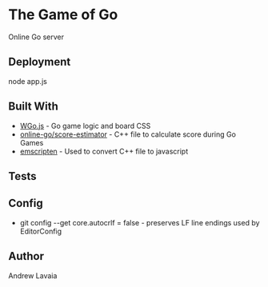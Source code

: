 # The Game of Go

Online Go server

## Deployment

node app.js


## Built With

* [WGo.js](http://wgo.waltheri.net/tutorials/board) - Go game logic and board CSS
* [online-go/score-estimator](https://github.com/online-go/score-estimator) - C++ file to calculate score during Go Games
* [emscripten](https://github.com/kripken/emscripten) - Used to convert C++ file to javascript

## Tests

## Config
* git config --get core.autocrlf = false - preserves LF line endings used by EditorConfig

## Author

Andrew Lavaia
